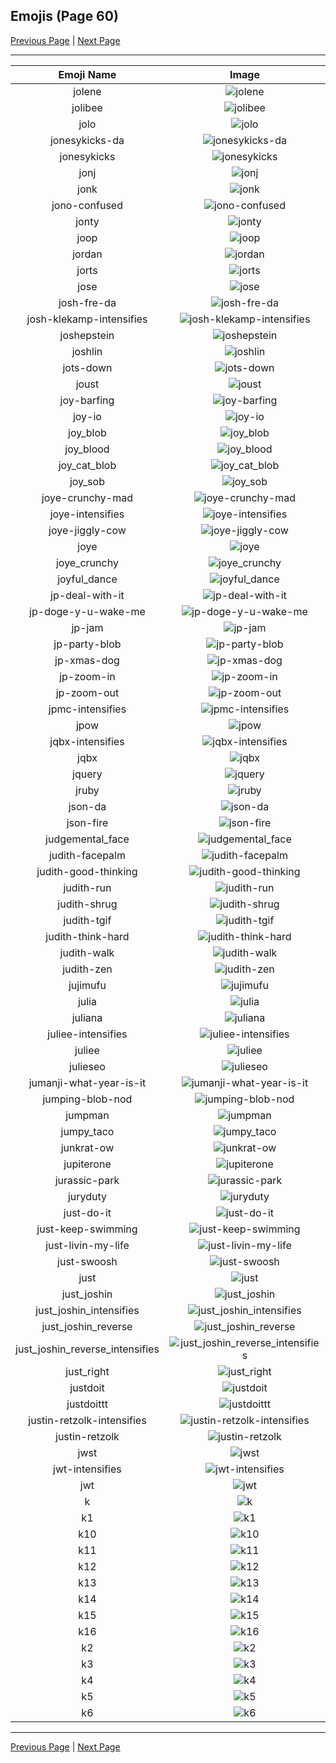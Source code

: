 
## Emojis (Page 60)

[Previous Page](/docs/hc/page-j-0059.md)
  | [Next Page](/docs/hc/page-k-0061.md)

<hr />

|Emoji Name|Image|
| :-: | :-: |
|jolene| ![jolene](/emojis/hc/jolene.png)|
|jolibee| ![jolibee](/emojis/hc/jolibee.png)|
|jolo| ![jolo](/emojis/hc/jolo.jpg)|
|jonesykicks-da| ![jonesykicks-da](/emojis/hc/jonesykicks-da.png)|
|jonesykicks| ![jonesykicks](/emojis/hc/jonesykicks.png)|
|jonj| ![jonj](/emojis/hc/jonj.png)|
|jonk| ![jonk](/emojis/hc/jonk.png)|
|jono-confused| ![jono-confused](/emojis/hc/jono-confused.png)|
|jonty| ![jonty](/emojis/hc/jonty.jpg)|
|joop| ![joop](/emojis/hc/joop.jpg)|
|jordan| ![jordan](/emojis/hc/jordan.png)|
|jorts| ![jorts](/emojis/hc/jorts.png)|
|jose| ![jose](/emojis/hc/jose.png)|
|josh-fre-da| ![josh-fre-da](/emojis/hc/josh-fre-da.png)|
|josh-klekamp-intensifies| ![josh-klekamp-intensifies](/emojis/hc/josh-klekamp-intensifies.gif)|
|joshepstein| ![joshepstein](/emojis/hc/joshepstein.png)|
|joshlin| ![joshlin](/emojis/hc/joshlin.png)|
|jots-down| ![jots-down](/emojis/hc/jots-down.gif)|
|joust| ![joust](/emojis/hc/joust.png)|
|joy-barfing| ![joy-barfing](/emojis/hc/joy-barfing.png)|
|joy-io| ![joy-io](/emojis/hc/joy-io.png)|
|joy_blob| ![joy_blob](/emojis/hc/joy_blob.png)|
|joy_blood| ![joy_blood](/emojis/hc/joy_blood.png)|
|joy_cat_blob| ![joy_cat_blob](/emojis/hc/joy_cat_blob.png)|
|joy_sob| ![joy_sob](/emojis/hc/joy_sob.png)|
|joye-crunchy-mad| ![joye-crunchy-mad](/emojis/hc/joye-crunchy-mad.png)|
|joye-intensifies| ![joye-intensifies](/emojis/hc/joye-intensifies.gif)|
|joye-jiggly-cow| ![joye-jiggly-cow](/emojis/hc/joye-jiggly-cow.gif)|
|joye| ![joye](/emojis/hc/joye.png)|
|joye_crunchy| ![joye_crunchy](/emojis/hc/joye_crunchy.png)|
|joyful_dance| ![joyful_dance](/emojis/hc/joyful_dance.gif)|
|jp-deal-with-it| ![jp-deal-with-it](/emojis/hc/jp-deal-with-it.gif)|
|jp-doge-y-u-wake-me| ![jp-doge-y-u-wake-me](/emojis/hc/jp-doge-y-u-wake-me.png)|
|jp-jam| ![jp-jam](/emojis/hc/jp-jam.gif)|
|jp-party-blob| ![jp-party-blob](/emojis/hc/jp-party-blob.gif)|
|jp-xmas-dog| ![jp-xmas-dog](/emojis/hc/jp-xmas-dog.png)|
|jp-zoom-in| ![jp-zoom-in](/emojis/hc/jp-zoom-in.gif)|
|jp-zoom-out| ![jp-zoom-out](/emojis/hc/jp-zoom-out.gif)|
|jpmc-intensifies| ![jpmc-intensifies](/emojis/hc/jpmc-intensifies.gif)|
|jpow| ![jpow](/emojis/hc/jpow.jpg)|
|jqbx-intensifies| ![jqbx-intensifies](/emojis/hc/jqbx-intensifies.gif)|
|jqbx| ![jqbx](/emojis/hc/jqbx.png)|
|jquery| ![jquery](/emojis/hc/jquery.jpg)|
|jruby| ![jruby](/emojis/hc/jruby.png)|
|json-da| ![json-da](/emojis/hc/json-da.png)|
|json-fire| ![json-fire](/emojis/hc/json-fire.gif)|
|judgemental_face| ![judgemental_face](/emojis/hc/judgemental_face.png)|
|judith-facepalm| ![judith-facepalm](/emojis/hc/judith-facepalm.png)|
|judith-good-thinking| ![judith-good-thinking](/emojis/hc/judith-good-thinking.png)|
|judith-run| ![judith-run](/emojis/hc/judith-run.png)|
|judith-shrug| ![judith-shrug](/emojis/hc/judith-shrug.png)|
|judith-tgif| ![judith-tgif](/emojis/hc/judith-tgif.png)|
|judith-think-hard| ![judith-think-hard](/emojis/hc/judith-think-hard.png)|
|judith-walk| ![judith-walk](/emojis/hc/judith-walk.png)|
|judith-zen| ![judith-zen](/emojis/hc/judith-zen.png)|
|jujimufu| ![jujimufu](/emojis/hc/jujimufu.jpg)|
|julia| ![julia](/emojis/hc/julia.jpg)|
|juliana| ![juliana](/emojis/hc/juliana.png)|
|juliee-intensifies| ![juliee-intensifies](/emojis/hc/juliee-intensifies.gif)|
|juliee| ![juliee](/emojis/hc/juliee.png)|
|julieseo| ![julieseo](/emojis/hc/julieseo.jpg)|
|jumanji-what-year-is-it| ![jumanji-what-year-is-it](/emojis/hc/jumanji-what-year-is-it.png)|
|jumping-blob-nod| ![jumping-blob-nod](/emojis/hc/jumping-blob-nod.gif)|
|jumpman| ![jumpman](/emojis/hc/jumpman.png)|
|jumpy_taco| ![jumpy_taco](/emojis/hc/jumpy_taco.gif)|
|junkrat-ow| ![junkrat-ow](/emojis/hc/junkrat-ow.png)|
|jupiterone| ![jupiterone](/emojis/hc/jupiterone.png)|
|jurassic-park| ![jurassic-park](/emojis/hc/jurassic-park.png)|
|juryduty| ![juryduty](/emojis/hc/juryduty.jpg)|
|just-do-it| ![just-do-it](/emojis/hc/just-do-it.png)|
|just-keep-swimming| ![just-keep-swimming](/emojis/hc/just-keep-swimming.png)|
|just-livin-my-life| ![just-livin-my-life](/emojis/hc/just-livin-my-life.png)|
|just-swoosh| ![just-swoosh](/emojis/hc/just-swoosh.png)|
|just| ![just](/emojis/hc/just.png)|
|just_joshin| ![just_joshin](/emojis/hc/just_joshin.jpg)|
|just_joshin_intensifies| ![just_joshin_intensifies](/emojis/hc/just_joshin_intensifies.gif)|
|just_joshin_reverse| ![just_joshin_reverse](/emojis/hc/just_joshin_reverse.png)|
|just_joshin_reverse_intensifies| ![just_joshin_reverse_intensifies](/emojis/hc/just_joshin_reverse_intensifies.gif)|
|just_right| ![just_right](/emojis/hc/just_right.png)|
|justdoit| ![justdoit](/emojis/hc/justdoit.png)|
|justdoittt| ![justdoittt](/emojis/hc/justdoittt.png)|
|justin-retzolk-intensifies| ![justin-retzolk-intensifies](/emojis/hc/justin-retzolk-intensifies.gif)|
|justin-retzolk| ![justin-retzolk](/emojis/hc/justin-retzolk.png)|
|jwst| ![jwst](/emojis/hc/jwst.png)|
|jwt-intensifies| ![jwt-intensifies](/emojis/hc/jwt-intensifies.gif)|
|jwt| ![jwt](/emojis/hc/jwt.png)|
|k| ![k](/emojis/hc/k.png)|
|k1| ![k1](/emojis/hc/k1.png)|
|k10| ![k10](/emojis/hc/k10.png)|
|k11| ![k11](/emojis/hc/k11.png)|
|k12| ![k12](/emojis/hc/k12.png)|
|k13| ![k13](/emojis/hc/k13.png)|
|k14| ![k14](/emojis/hc/k14.png)|
|k15| ![k15](/emojis/hc/k15.png)|
|k16| ![k16](/emojis/hc/k16.png)|
|k2| ![k2](/emojis/hc/k2.png)|
|k3| ![k3](/emojis/hc/k3.png)|
|k4| ![k4](/emojis/hc/k4.png)|
|k5| ![k5](/emojis/hc/k5.png)|
|k6| ![k6](/emojis/hc/k6.png)|

<hr/>

[Previous Page](/docs/hc/page-j-0059.md)
  | [Next Page](/docs/hc/page-k-0061.md)